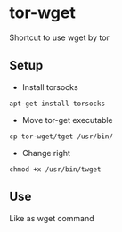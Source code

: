 # tor-wget
Shortcut to use wget by tor
## Setup
- Install torsocks

``apt-get install torsocks``
- Move tor-get executable

``cp tor-wget/tget /usr/bin/``
- Change right

``chmod +x /usr/bin/twget``
## Use
Like as wget command
